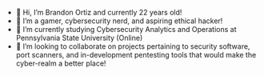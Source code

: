 - 👋 Hi, I’m Brandon Ortiz and currently 22 years old!
- 👀 I’m a gamer, cybersecurity nerd, and aspiring ethical hacker!
- 🌱 I’m currently studying Cybersecurity Analytics and Operations at Pennsylvania State University (Online)
- 💞️ I’m looking to collaborate on projects pertaining to security software, port scanners, and in-development pentesting tools that would make the cyber-realm a better place!

<!---
Wolf-of-Valiance/Wolf-of-Valiance is a ✨ special ✨ repository because its `README.md` (this file) appears on your GitHub profile.
You can click the Preview link to take a look at your changes.
--->
